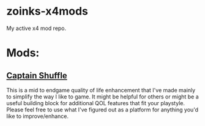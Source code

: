 # zoinks-x4mods
My active x4 mod repo.

# Mods:
## [Captain Shuffle](/zoinks-captain-shuffle/Readme.md)
This is a mid to endgame quality of life enhancement that I've made mainly to simplify the way I like to game. It might be helpful for others or might be a useful building block for additional QOL features that fit your playstyle. Please feel free to use what I've figured out as a platform for anything you'd like to improve/enhance.


